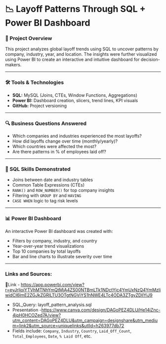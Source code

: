 # 📉 Layoff Patterns Through SQL + Power BI Dashboard

### 🧠 Project Overview
This project analyzes global layoff trends using SQL to uncover patterns by company, industry, year, and location. The insights were further visualized using Power BI to create an interactive and intuitive dashboard for decision-makers.

---

### 🛠 Tools & Technologies
- **SQL:** MySQL (Joins, CTEs, Window Functions, Aggregations)
- **Power BI:** Dashboard creation, slicers, trend lines, KPI visuals
- **GitHub:** Project versioning

---

### 🔍 Business Questions Answered
- Which companies and industries experienced the most layoffs?
- How did layoffs change over time (monthly/yearly)?
- Which countries were affected the most?
- Are there patterns in % of employees laid off?

---

### 🧠 SQL Skills Demonstrated
- Joins between date and industry tables
- Common Table Expressions (CTEs)
- `RANK()` and `ROW_NUMBER()` for top company insights
- Filtering with `GROUP BY` and `HAVING`
- `CASE WHEN` logic to tag risk levels

---

### 📊 Power BI Dashboard
An interactive Power BI dashboard was created with:
- Filters by company, industry, and country
- Year-over-year trend visualizations
- Top 10 companies by total layoffs
- Bar and line charts to illustrate severity over time
  
---

### Links and Sources:
📎Link - https://app.powerbi.com/view?r=eyJrIjoiYTVhMTNhYmQtMjA4ZS00NTBmLTk1NDctYjc4YmUxNzQ4YmMzIiwidCI6ImE2ZGJkZGRlLTU3OTgtNGViYS1hNWE4LTc4ODA3ZTgyZDllYiJ9
- SQL_Query: layoff_pattern_analysis.sql
- Presentation -https://www.canva.com/design/DAGoPEZ4DLU/He14iZnc-4jpH0HCOZed7A/view?utm_content=DAGoPEZ4DLU&utm_campaign=designshare&utm_medium=link2&utm_source=uniquelinks&utlId=h263977db72
- Fields include: `Company`, `Industry`, `Country`, `Laid_Off_Count`, `Total_Employees`, `Date`, `% Laid Off`, etc.
